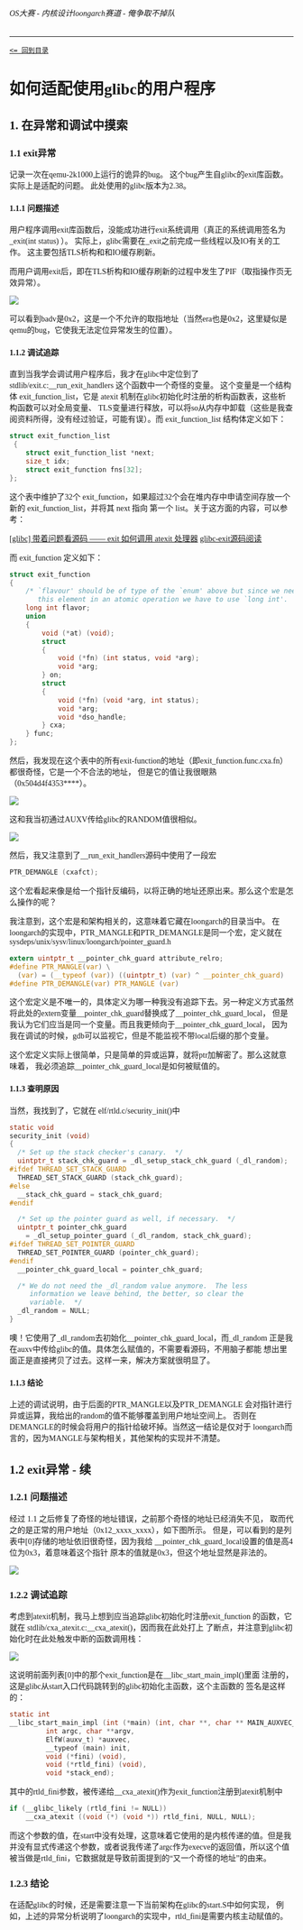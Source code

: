 <font face="Maple Mono SC NF">

###### OS大赛 - 内核设计loongarch赛道 - 俺争取不掉队

-------------------------------------------------------------

[`<= 回到目录`](../README.md)

# 如何适配使用glibc的用户程序

## 1. 在异常和调试中摸索

### 1.1 exit异常

记录一次在qemu-2k1000上运行的诡异的bug。
这个bug产生自glibc的exit库函数。实际上是适配的问题。
此处使用的glibc版本为2.38。

#### 1.1.1 问题描述

用户程序调用exit库函数后，没能成功进行exit系统调用（真正的系统调用签名为 _exit(int status) ）。
实际上，glibc需要在_exit之前完成一些线程以及IO有关的工作。
这主要包括TLS析构和和IO缓存刷新。

而用户调用exit后，即在TLS析构和IO缓存刷新的过程中发生了PIF（取指操作页无效异常）。

![](./img/how_to_adapt_glibc/badv-0x2-when-exit.png)

可以看到badv是0x2，这是一个不允许的取指地址（当然era也是0x2，这里疑似是qemu的bug，它使我无法定位异常发生的位置）。

#### 1.1.2 调试追踪

直到当我学会调试用户程序后，我才在glibc中定位到了 stdlib/exit.c:__run_exit_handlers 这个函数中一个奇怪的变量。
这个变量是一个结构体 exit_function_list，它是 atexit 机制在glibc初始化时注册的析构函数表，这些析构函数可以对全局变量、
TLS变量进行释放，可以将so从内存中卸载（这些是我查阅资料所得，没有经过验证，可能有误）。而 exit_function_list 
结构体定义如下：

```C {.line-numbers}
struct exit_function_list
 {
	struct exit_function_list *next;
	size_t idx;
	struct exit_function fns[32];
};
```

这个表中维护了32个 exit_function，如果超过32个会在堆内存中申请空间存放一个新的 exit_function_list，并将其 next 指向
第一个 list。关于这方面的内容，可以参考：

[[glibc] 带着问题看源码 —— exit 如何调用 atexit 处理器](https://www.cnblogs.com/goodcitizen/p/how_exit_calls_atexit_functions.html)
[glibc-exit源码阅读](https://imcbc.cn/202201/glibc-exit/)

而 exit_function 定义如下：

```C {.line-numbers}
struct exit_function
{
	/* `flavour' should be of type of the `enum' above but since we need
	   this element in an atomic operation we have to use `long int'.  */
	long int flavor;
	union
	{
		void (*at) (void);
		struct
		{
			void (*fn) (int status, void *arg);
			void *arg;
		} on;
		struct
		{
			void (*fn) (void *arg, int status);
			void *arg;
			void *dso_handle;
		} cxa;
	} func;
};
```

然后，我发现在这个表中的所有exit-function的地址（即exit_function.func.cxa.fn）都很奇怪，它是一个不合法的地址，
但是它的值让我很眼熟（0x504d4f4353****）。

![](./img/how_to_adapt_glibc/record_exitfunc_error.png)

这和我当初通过AUXV传给glibc的RANDOM值很相似。

![](./img/how_to_adapt_glibc/auxv_random.png)

然后，我又注意到了__run_exit_handlers源码中使用了一段宏

```C 
PTR_DEMANGLE (cxafct); 
```

这个宏看起来像是给一个指针反编码，以将正确的地址还原出来。那么这个宏是怎么操作的呢？

我注意到，这个宏是和架构相关的，这意味着它藏在loongarch的目录当中。
在loongarch的实现中，PTR_MANGLE和PTR_DEMANGLE是同一个宏，定义就在
sysdeps/unix/sysv/linux/loongarch/pointer_guard.h

```C
extern uintptr_t __pointer_chk_guard attribute_relro;
#define PTR_MANGLE(var) \
  (var) = (__typeof (var)) ((uintptr_t) (var) ^ __pointer_chk_guard)
#define PTR_DEMANGLE(var) PTR_MANGLE (var)
```

这个宏定义是不唯一的，具体定义为哪一种我没有追踪下去。另一种定义方式虽然
将此处的extern变量__pointer_chk_guard替换成了__pointer_chk_guard_local，
但是我认为它们应当是同一个变量。而且我更倾向于__pointer_chk_guard_local，
因为我在调试的时候，gdb可以监视它，但是不能监视不带local后缀的那个变量。

这个宏定义实际上很简单，只是简单的异或运算，就将ptr加解密了。那么这就意味着，
我必须追踪__pointer_chk_guard_local是如何被赋值的。

#### 1.1.3 查明原因

当然，我找到了，它就在 elf/rtld.c/security_init()中

```C {.line-numbers}
static void
security_init (void)
{
  /* Set up the stack checker's canary.  */
  uintptr_t stack_chk_guard = _dl_setup_stack_chk_guard (_dl_random);
#ifdef THREAD_SET_STACK_GUARD
  THREAD_SET_STACK_GUARD (stack_chk_guard);
#else
  __stack_chk_guard = stack_chk_guard;
#endif

  /* Set up the pointer guard as well, if necessary.  */
  uintptr_t pointer_chk_guard
    = _dl_setup_pointer_guard (_dl_random, stack_chk_guard);
#ifdef THREAD_SET_POINTER_GUARD
  THREAD_SET_POINTER_GUARD (pointer_chk_guard);
#endif
  __pointer_chk_guard_local = pointer_chk_guard;

  /* We do not need the _dl_random value anymore.  The less
     information we leave behind, the better, so clear the
     variable.  */
  _dl_random = NULL;
}
```

噢！它使用了_dl_random去初始化__pointer_chk_guard_local，而_dl_random
正是我在auxv中传给glibc的值。具体怎么赋值的，不需要看源码，不用脑子都能
想出里面正是直接拷贝了过去。这样一来，解决方案就很明显了。

#### 1.1.3 结论

上述的调试说明，由于后面的PTR_MANGLE以及PTR_DEMANGLE
会对指针进行异或运算，我给出的random的值不能够覆盖到用户地址空间上。
否则在DEMANGLE的时候会将用户的指针给破坏掉。当然这一结论是仅对于
loongarch而言的，因为MANGLE与架构相关，其他架构的实现并不清楚。

## 1.2 exit异常 - 续

### 1.2.1 问题描述

经过 1.1 之后修复了奇怪的地址错误，之前那个奇怪的地址已经消失不见，
取而代之的是正常的用户地址（0x12_xxxx_xxxx），如下图所示。
但是，可以看到的是列表中\[0]存储的地址依旧很奇怪，因为我给
__pointer_chk_guard_local设置的值是高4位为0x3，着意味着这个指针
原本的值就是0x3，但这个地址显然是非法的。

![](img/how_to_adapt_glibc/one-more-strange-address.png)

### 1.2.2 调试追踪

考虑到atexit机制，我马上想到应当追踪glibc初始化时注册exit_function
的函数，它就在 stdlib/cxa_atexit.c:__cxa_atexit()，因而我在此处打上
了断点，并注意到glibc初始化时在此处触发中断的函数调用栈：

![](img/how_to_adapt_glibc/traceback-cxa-atexit.png)

这说明前面列表\[0]中的那个exit_function是在__libc_start_main_impl()里面
注册的，这是glibc从start入口代码跳转到的glibc初始化主函数，这个主函数的
签名是这样的：

```C
static int
__libc_start_main_impl (int (*main) (int, char **, char ** MAIN_AUXVEC_DECL),
		 int argc, char **argv,
		 ElfW(auxv_t) *auxvec,
		 __typeof (main) init,
		 void (*fini) (void),
		 void (*rtld_fini) (void),
		 void *stack_end);
```

其中的rtld_fini参数，被传递给__cxa_atexit()作为exit_function注册到atexit机制中

```C
if (__glibc_likely (rtld_fini != NULL))
    __cxa_atexit ((void (*) (void *)) rtld_fini, NULL, NULL);
```

而这个参数的值，在start中没有处理，这意味着它使用的是内核传递的值。但是我
并没有显式传递这个参数，或者说我传递了argc作为execve的返回值，所以这个值
被当做是rtld_fini，它数据就是导致前面提到的“又一个奇怪的地址”的由来。

### 1.2.3 结论

在适配glibc的时候，还是需要注意一下当前架构在glibc的start.S中如何实现，
例如，上述的异常分析说明了loongarch的实现中，rtld_fini是需要内核主动赋值的。
